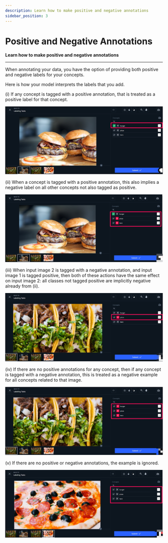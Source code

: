 ```yaml
---
description: Learn how to make positive and negative annotations
sidebar_position: 3
---
```


# Positive and Negative Annotations

**Learn how to make positive and negative annotations**

<hr />

When annotating your data, you have the option of providing both positive and negative labels for your concepts. 

Here is how your model interprets the labels that you add.

\(i\) If any concept is tagged with a positive annotation, that is treated as a positive label for that concept.

![](/img/annotation_i.jpg)

\(ii\) When a concept is tagged with a positive annotation, this also implies a negative label on all other concepts not also tagged as positive.

![](/img/annotation_ii.jpg)

\(iii\) When input image 2 is tagged with a negative annotation, and input image 1 is tagged positive, then both of these actions have the same effect on input image 2: all classes not tagged positive are implicitly negative already from \(ii\).

![](/img/annotation_iii.jpg)

\(iv\) If there are no positive annotations for any concept, then if any concept is tagged with a negative annotation, this is treated as a negative example for all concepts related to that image.

![](/img/annotation_iv.jpg)

\(v\) If there are no positive or negative annotations, the example is ignored.

![](/img/annotation_v.jpg)

